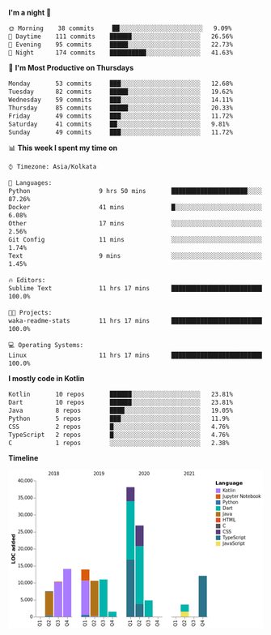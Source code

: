 <!--START_SECTION:waka-->
**I'm a night 🦉** 

```text
🌞 Morning    38 commits     ██░░░░░░░░░░░░░░░░░░░░░░░   9.09% 
🌆 Daytime    111 commits    ██████░░░░░░░░░░░░░░░░░░░   26.56% 
🌃 Evening    95 commits     █████░░░░░░░░░░░░░░░░░░░░   22.73% 
🌙 Night      174 commits    ██████████░░░░░░░░░░░░░░░   41.63%

```
📅 **I'm Most Productive on Thursdays** 

```text
Monday       53 commits     ███░░░░░░░░░░░░░░░░░░░░░░   12.68% 
Tuesday      82 commits     █████░░░░░░░░░░░░░░░░░░░░   19.62% 
Wednesday    59 commits     ███░░░░░░░░░░░░░░░░░░░░░░   14.11% 
Thursday     85 commits     █████░░░░░░░░░░░░░░░░░░░░   20.33% 
Friday       49 commits     ███░░░░░░░░░░░░░░░░░░░░░░   11.72% 
Saturday     41 commits     ██░░░░░░░░░░░░░░░░░░░░░░░   9.81% 
Sunday       49 commits     ███░░░░░░░░░░░░░░░░░░░░░░   11.72%

```


📊 **This week I spent my time on** 

```text
⌚︎ Timezone: Asia/Kolkata

💬 Languages: 
Python                   9 hrs 50 mins       █████████████████████░░░░   87.26% 
Docker                   41 mins             █░░░░░░░░░░░░░░░░░░░░░░░░   6.08% 
Other                    17 mins             ░░░░░░░░░░░░░░░░░░░░░░░░░   2.56% 
Git Config               11 mins             ░░░░░░░░░░░░░░░░░░░░░░░░░   1.74% 
Text                     9 mins              ░░░░░░░░░░░░░░░░░░░░░░░░░   1.45%

🔥 Editors: 
Sublime Text             11 hrs 17 mins      █████████████████████████   100.0%

🐱‍💻 Projects: 
waka-readme-stats        11 hrs 17 mins      █████████████████████████   100.0%

💻 Operating Systems: 
Linux                    11 hrs 17 mins      █████████████████████████   100.0%

```

**I mostly code in Kotlin** 

```text
Kotlin       10 repos       ██████░░░░░░░░░░░░░░░░░░░   23.81% 
Dart         10 repos       ██████░░░░░░░░░░░░░░░░░░░   23.81% 
Java         8 repos        ████░░░░░░░░░░░░░░░░░░░░░   19.05% 
Python       5 repos        ███░░░░░░░░░░░░░░░░░░░░░░   11.9% 
CSS          2 repos        █░░░░░░░░░░░░░░░░░░░░░░░░   4.76% 
TypeScript   2 repos        █░░░░░░░░░░░░░░░░░░░░░░░░   4.76% 
C            1 repos        ░░░░░░░░░░░░░░░░░░░░░░░░░   2.38%

```


**Timeline**

![Chart not found](https://github.com/prabhatdev/prabhatdev/blob/master/charts/bar_graph.png) 


<!--END_SECTION:waka-->

